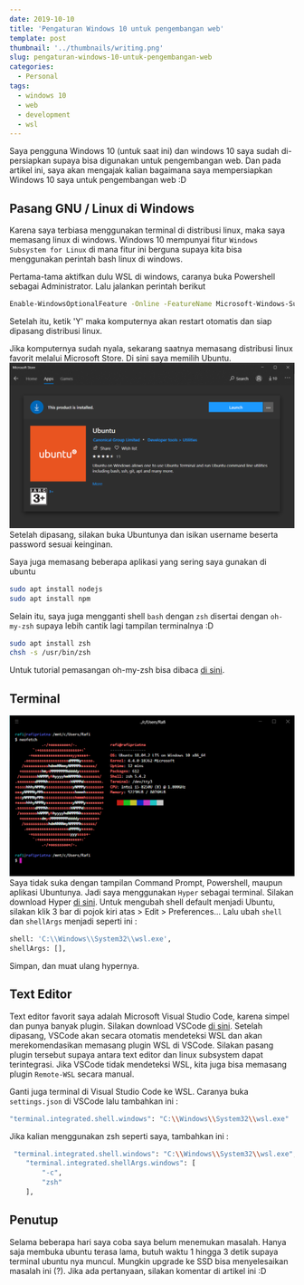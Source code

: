 ```yaml
---
date: 2019-10-10
title: 'Pengaturan Windows 10 untuk pengembangan web'
template: post
thumbnail: '../thumbnails/writing.png'
slug: pengaturan-windows-10-untuk-pengembangan-web
categories:
  - Personal
tags:
  - windows 10
  - web
  - development
  - wsl
---
```


Saya pengguna Windows 10 (untuk saat ini) dan windows 10 saya sudah di-persiapkan supaya bisa digunakan untuk pengembangan web. Dan pada artikel ini, saya akan mengajak kalian bagaimana saya mempersiapkan Windows 10 saya untuk pengembangan web :D

## Pasang GNU / Linux di Windows
Karena saya terbiasa menggunakan terminal di distribusi linux, maka saya memasang linux di windows. Windows 10 mempunyai fitur `Windows Subsystem for Linux` di mana fitur ini berguna supaya kita bisa menggunakan perintah bash linux di windows.

Pertama-tama aktifkan dulu WSL di windows, caranya buka Powershell sebagai Administrator. Lalu jalankan perintah berikut 

```bash
Enable-WindowsOptionalFeature -Online -FeatureName Microsoft-Windows-Subsystem-Linux
```
Setelah itu, ketik 'Y' maka komputernya akan restart otomatis dan siap dipasang distribusi linux.

Jika komputernya sudah nyala, sekarang saatnya memasang distribusi linux favorit melalui Microsoft Store. Di sini saya memilih Ubuntu.
![](../images/microsoft-store-ubuntu.PNG)
Setelah dipasang, silakan buka Ubuntunya dan isikan username beserta password sesuai keinginan.

Saya juga memasang beberapa aplikasi yang sering saya gunakan di ubuntu

```bash
sudo apt install nodejs
sudo apt install npm
```

Selain itu, saya juga mengganti shell `bash` dengan `zsh` disertai dengan `oh-my-zsh` supaya lebih cantik lagi tampilan terminalnya :D

```bash
sudo apt install zsh
chsh -s /usr/bin/zsh
```

Untuk tutorial pemasangan oh-my-zsh bisa dibaca [di sini](https://github.com/robbyrussell/oh-my-zsh/).

## Terminal
![](../images/hyper.PNG)
Saya tidak suka dengan tampilan Command Prompt, Powershell, maupun aplikasi Ubuntunya. Jadi saya menggunakan `Hyper` sebagai terminal. Silakan download Hyper [di sini](https://hyper.is).
Untuk mengubah shell default menjadi Ubuntu, silakan klik 3 bar di pojok kiri atas > Edit > Preferences...
Lalu ubah `shell` dan `shellArgs` menjadi seperti ini :

```bash
shell: 'C:\\Windows\\System32\\wsl.exe',
shellArgs: [],
```
Simpan, dan muat ulang hypernya.

## Text Editor
Text editor favorit saya adalah Microsoft Visual Studio Code, karena simpel dan punya banyak plugin. Silakan download VSCode [di sini](https://code.visualstudio.com). Setelah dipasang, VSCode akan secara otomatis mendeteksi WSL dan akan merekomendasikan memasang plugin WSL di VSCode. Silakan pasang plugin tersebut supaya antara text editor dan linux subsystem dapat terintegrasi.
Jika VSCode tidak mendeteksi WSL, kita juga bisa memasang plugin `Remote-WSL` secara manual.

Ganti juga terminal di Visual Studio Code ke WSL. Caranya buka `settings.json` di VSCode lalu tambahkan ini :
```bash
"terminal.integrated.shell.windows": "C:\\Windows\\System32\\wsl.exe"
```
Jika kalian menggunakan zsh seperti saya, tambahkan ini :
```bash
 "terminal.integrated.shell.windows": "C:\\Windows\\System32\\wsl.exe",
    "terminal.integrated.shellArgs.windows": [
        "-c",
        "zsh"
    ],
```

## Penutup
Selama beberapa hari saya coba saya belum menemukan masalah. Hanya saja membuka ubuntu terasa lama, butuh waktu 1 hingga 3 detik supaya terminal ubuntu nya muncul. Mungkin upgrade ke SSD bisa menyelesaikan masalah ini (?). Jika ada pertanyaan, silakan komentar di artikel ini :D